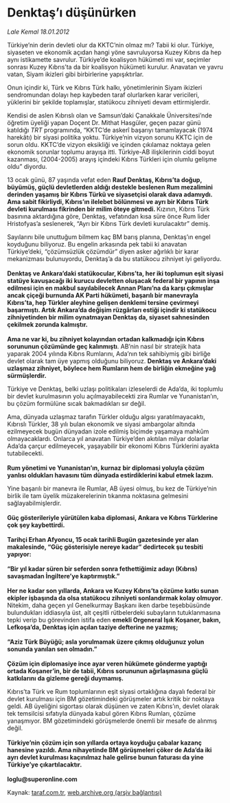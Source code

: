 # Denktaş’ı düşünürken

*Lale Kemal 18.01.2012*

<div class="yazi"><p>Türkiye’nin derin devleti olur da KKTC’nin olmaz mı? Tabii ki olur. Türkiye, siyaseten ve ekonomik açıdan hangi yöne savruluyorsa Kuzey Kıbrıs da hep aynı istikamette savrulur. Türkiye’de koalisyon hükümeti mi var, seçimler sonrası Kuzey Kıbrıs’ta da bir koalisyon hükümeti kurulur. Anavatan ve yavru vatan, Siyam ikizleri gibi birbirlerine yapışıktırlar. </p>
<p>Onun içindir ki, Türk ve Kıbrıs Türk halkı, yönetimlerinin Siyam ikizleri sendromundan dolayı hep kaybeden taraf olurlarken karar vericileri, yüklerini bir şekilde toplamışlar, statükocu zihniyeti devam ettirmişlerdir. </p>
<p>Kendisi de aslen Kıbrıslı olan ve Samsun’daki Çanakkale Üniversitesi’nde öğretim üyeliği yapan Doçent Dr. Mithat Hasgüler, geçen pazar günü katıldığı <i>TRT</i> programında, “KKTC’de askerî başarıyı tamamlayacak (1974 harekâtı) bir siyasi politika yoktu. Türkiye’nin vizyon sorunu KKTC için de sorun oldu. KKTC’de vizyon eksikliği ve içinden çıkılamaz noktaya gelen ekonomik sorunlar toplumu arayışa itti. Türkiye-AB ilişkilerinin ciddi boyut kazanması, (2004-2005) arayış içindeki Kıbrıs Türkleri için olumlu gelişme oldu” diyordu. </p>
<p>13 ocak günü, 87 yaşında vefat eden <b>Rauf Denktaş, Kıbrıs’ta doğup, büyümüş, güçlü devletlerden aldığı destekle beslenen Rum mezalimini derinden yaşamış bir Kıbrıs Türkü ve siyasetçisi olarak dava adamıydı. Ama sabit fikirliydi, Kıbrıs’ın ilelebet bölünmesi ve ayrı bir Kıbrıs Türk devleti kurulması fikrinden bir milim öteye gitmedi. </b>Kızının, Kıbrıs Türk basınına aktardığına göre, Denktaş, vefatından kısa süre önce Rum lider Hristofyas’a seslenerek, “Ayrı bir Kıbrıs Türk devleti kurulacaktır” demiş. </p>
<p>Sayılarını bile unuttuğum bilmem kaç BM barış planına, Denktaş’ın engel koyduğunu biliyoruz. Bu engelin arkasında pek tabii ki anavatan Türkiye’deki, “çözümsüzlük çözümdür” diyen asker ağırlıklı bir karar mekanizması bulunuyordu, Denktaş’a da bu statükocu zihniyet iyi geliyordu.<br/><br/><b>Denktaş ve Ankara’daki statükocular, Kıbrıs’ta, her iki toplumun eşit siyasi statüye kavuşacağı iki kurucu devletten oluşacak federal bir yapının inşa edilmesi için en makbul sayılabilecek Annan Planı’na da karşı çıkmışlar ancak çiçeği burnunda AK Parti hükümeti, başarılı bir manevrayla Kıbrıs’ta, hep Türkler aleyhine gelişen denklemi tersine çevirmeyi başarmıştı. Artık Ankara’da değişim rüzgârları estiği içindir ki statükocu zihniyetinden bir milim oynatmayan Denktaş da, siyaset sahnesinden çekilmek zorunda kalmıştır. <br/><br/></b><b>Ama ne var ki, bu zihniyet kolayından ortadan kalkmadığı için Kıbrıs sorununun çözümünde geç kalınmıştı</b>. AB’nin nasıl bir stratejik hata yaparak 2004 yılında Kıbrıs Rumlarını, Ada’nın tek sahibiymiş gibi birliğe devlet olarak tam üye yapmış olduğunu biliyoruz. <b>Denktaş ve Ankara’daki uzlaşmaz zihniyet, böylece hem Rumların hem de birliğin ekmeğine yağ sürmüşlerdir. </b></p>
<p>Türkiye ve Denktaş, belki uzlaşı politikaları izleselerdi de Ada’da, iki toplumlu bir devlet kurulmasının yolu açılmayabilecekti zira Rumlar ve Yunanistan’ın, bu çözüm formülüne sıcak bakmadıkları sır değil. </p>
<p>Ama, dünyada uzlaşmaz tarafın Türkler olduğu algısı yaratılmayacaktı, Kıbrıslı Türkler, 38 yılı bulan ekonomik ve siyasi ambargolar altında ezilmeyecek bugün dünyadan izole edilmiş biçimde yaşamaya mahkûm olmayacaklardı. Onlarca yıl anavatan Türkiye’den akıtılan milyar dolarlar Ada’da çarçur edilmeyecek, yaşayabilir bir ekonomi Kıbrıs Türklerini ayakta tutabilecekti.<br/><br/><b>Rum yönetimi ve Yunanistan’ın, kurnaz bir diplomasi yoluyla çözüm yanlısı oldukları havasını tüm dünyada estirdiklerini kabul etmek lazım. </b></p>
<p>Yine başarılı bir manevra ile Rumlar, AB üyesi olmuş, bu kez de Türkiye’nin birlik ile tam üyelik müzakerelerinin tıkanma noktasına gelmesini sağlayabilmişlerdir.<br/><br/><b>Güç gösterileriyle yürütülen kaba diplomasi, Ankara ve Kıbrıs Türklerine çok şey kaybettirdi.<br/><br/></b><b>Tarihçi Erhan Afyoncu, 15 ocak tarihli Bugün gazetesinde yer alan makalesinde, “Güç gösterisiyle nereye kadar” dedirtecek şu tesbiti yapıyor:<br/><br/></b><b>“Bir yıl kadar süren bir seferden sonra fethettiğimiz adayı (Kıbrıs) savaşmadan İngiltere’ye kaptırmıştık.”<br/><br/></b><b>Her ne kadar son yıllarda, Ankara ve Kuzey Kıbrıs’ta çözüme katkı sunan ekipler işbaşında da olsa statükocu zihniyeti sonlandırmak kolay olmuyor</b>. Nitekim, daha geçen yıl Genelkurmay Başkanı iken darbe teşebbüsünde bulundukları iddiasıyla üst, alt çeşitli rütbelerdeki subayların tutuklanmasına tepki verip bu görevinden istifa eden <b>emekli Orgeneral Işık Koşaner, bakın, Lefkoşa’da, Denktaş için açılan taziye defterine ne yazmış;<br/><br/></b><b>“Aziz Türk Büyüğü; asla yorulmamak üzere çıkmış olduğunuz yolun sonunda yanılan sen olmadın.”<br/><br/></b><b>Çözüm için diplomasiye ince ayar veren hükümete gönderme yaptığı ortada Koşaner’in, bir de tabii, Kıbrıs sorununun ağırlaşmasına güçlü katkılarını da gizleme gereği duymamış. </b></p>
<p>Kıbrıs’ta Türk ve Rum toplumlarının eşit siyasi ortaklığına dayalı federal bir devlet kurulması için BM gözetimindeki görüşmeler artık kritik bir noktaya geldi. AB üyeliğini sigortası olarak düşünen ve zaten Kıbrıs’ın, devlet olarak tek temsilcisi sıfatıyla dünyada kabul gören Kıbrıs Rumları, çözüme yanaşmıyor. BM gözetimindeki görüşmelerde önemli bir mesafe de alınmış değil.<br/><br/><b>Türkiye’nin çözüm için son yıllarda ortaya koyduğu çabalar kazanç hanesine yazıldı. Ama nihayetinde BM görüşmeleri çöker de Ada’da iki ayrı devlet kurulması kaçınılmaz hale gelirse bunun faturası da yine Türkiye’ye çıkartılacaktır.<br/><br/></b><b>loglu@superonline.com</b></p>
</div>

Kaynak: [taraf.com.tr](http://www.taraf.com.tr/lale-kemal/makale-denktas-i-dusunurken.htm), [web.archive.org (arşiv bağlantısı)](http://web.archive.org/web/20130817053726/http://www.taraf.com.tr/lale-kemal/makale-denktas-i-dusunurken.htm)
